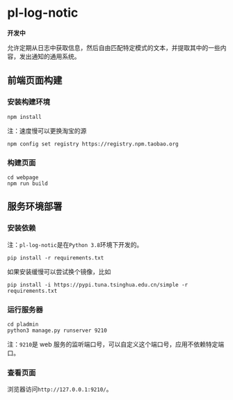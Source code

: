 # pl-log-notic

**开发中**

允许定期从日志中获取信息，然后自由匹配特定模式的文本，并提取其中的一些内容，发出通知的通用系统。

## 前端页面构建

### 安装构建环境

    npm install

注：速度慢可以更换淘宝的源

    npm config set registry https://registry.npm.taobao.org

### 构建页面

    cd webpage
    npm run build

## 服务环境部署

### 安装依赖

注：`pl-log-notic`是在`Python 3.8`环境下开发的。

    pip install -r requirements.txt

如果安装缓慢可以尝试换个镜像，比如

    pip install -i https://pypi.tuna.tsinghua.edu.cn/simple -r requirements.txt

### 运行服务器

    cd pladmin
    python3 manage.py runserver 9210

注：`9210`是 web 服务的监听端口号，可以自定义这个端口号，应用不依赖特定端口。

### 查看页面

浏览器访问`http://127.0.0.1:9210/`。




